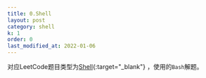 ```yaml
---
title: 0.Shell
layout: post
category: shell
k: 1
order: 0
last_modified_at: 2022-01-06
---
```


对应LeetCode题目类型为[Shell](https://leetcode.cn/problemset/shell/){:target="_blank"} ，使用的`Bash`解题。
